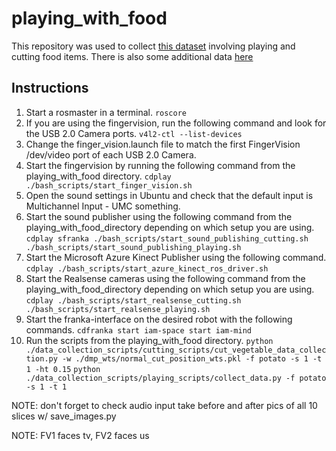 # playing_with_food
This repository was used to collect [this dataset](https://drive.google.com/drive/folders/1_MnozJfjZEEBgxkkDQ15krganOOnNvw4?usp=sharing) involving playing and cutting food items. There is also some additional data [here](https://drive.google.com/drive/folders/1xev_vYOdtBSuS04MZicKytYbqtRjF34x?usp=sharing)

## Instructions

1. Start a rosmaster in a terminal.
`
roscore
`
2. If you are using the fingervision, run the following command and look for the USB 2.0 Camera ports.
`
v4l2-ctl --list-devices
`
3. Change the finger_vision.launch file to match the first FingerVision /dev/video port of each USB 2.0 Camera.
4. Start the fingervision by running the following command from the playing_with_food directory.
`
cdplay
./bash_scripts/start_finger_vision.sh
`
5. Open the sound settings in Ubuntu and check that the default input is Multichannel Input - UMC something.
6. Start the sound publisher using the following command from the playing_with_food_directory depending on which setup you are using.
`
cdplay
sfranka
./bash_scripts/start_sound_publishing_cutting.sh
./bash_scripts/start_sound_publishing_playing.sh
`
7. Start the Microsoft Azure Kinect Publisher using the following command.
`
cdplay
./bash_scripts/start_azure_kinect_ros_driver.sh
`
8. Start the Realsense cameras using the following command from the playing_with_food_directory depending on which setup you are using.
`
cdplay
./bash_scripts/start_realsense_cutting.sh
./bash_scripts/start_realsense_playing.sh
`
9. Start the franka-interface on the desired robot with the following commands.
`
cdfranka
start iam-space
start iam-mind
`
10. Run the scripts from the playing_with_food directory.
`
python ./data_collection_scripts/cutting_scripts/cut_vegetable_data_collection.py -w ./dmp_wts/normal_cut_position_wts.pkl -f potato -s 1 -t 1 -ht 0.15
`
`
python ./data_collection_scripts/playing_scripts/collect_data.py -f potato -s 1 -t 1
`

NOTE: don't forget to check audio input
take before and after pics of all 10 slices w/ save_images.py

NOTE: FV1 faces tv, FV2 faces us
